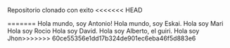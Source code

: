 Repositorio clonado con exito
<<<<<<< HEAD

=======
Hola mundo, soy Antonio!
Hola mundo, soy Eskai.
Hola soy Mari
Hola soy Rocio
Hola soy David.
Hola soy Alberto, el guiri.
Hola soy Jhon>>>>>>> 60ce55356e1dd17b324de901ec6eba46f5d883e6
